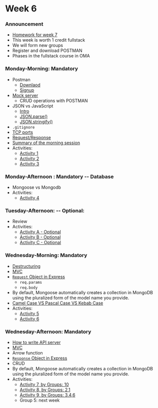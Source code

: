 # Week 6

### Announcement

- [Homework for week 7](./Homework.md)
- This week is worth 1 credit fullstack
- We will form new groups
- Register and download POSTMAN
- Phases in the fullstack course in OMA

### Monday-Morning: Mandatory

- Postman
  - [Downlaod](https://www.postman.com/downloads/)
  - [Signup](https://www.postman.com/)
- [Mock server](https://jsonplaceholder.typicode.com/)
  - CRUD operations with POSTMAN
- JSON vs JavaScript
  - [Intro](https://www.w3schools.com/js/js_json_intro.asp)
  - [JSON.parse()](https://www.w3schools.com/js/js_json_parse.asp)
  - [JSON.stringify()](https://www.w3schools.com/js/js_json_stringify.asp)
- `.gitignore`
- [TCP ports](https://en.wikipedia.org/wiki/List_of_TCP_and_UDP_port_numbers)
- [Request/Response](https://www.ryadel.com/en/http-request-response-what-how-guide/)
- [Summary of the morning session](./material/summary-monday-morning.md)
- Activities: 
  - [Activity 1](./material/activity1.md)
  - [Activity 2](./material/activity2.md)
  - [Activity 3](./material/activity3.md)

### Monday-Afternoon : Mandatory -- Database 

- Mongoose vs Mongodb 
- Activities: 
  - [Activity 4](./material/activity4.md)

### Tuesday-Afternoon: -- Optional: 

- Review
- Activities: 
  - [Activity A - Optional](./material/activity-a.md)
  - [Activity B - Optional](./material/activity-b.md)
  - [Activity C - Optional](./material/activity-c.md)

### Wednesday-Morning: Mandatory

- [Destructuring](https://developer.mozilla.org/en-US/docs/Web/JavaScript/Reference/Operators/Destructuring_assignment#object_destructuring)
- [MVC](https://en.wikipedia.org/wiki/Model%E2%80%93view%E2%80%93controller)
- [`Request` Object in Express](./material/request.md)
  - `req.params`
  - `req.body`
- By default, Mongoose automatically creates a collection in MongoDB using the pluralized form of the model name you provide.
- [Camel Case VS Pascal Case VS Kebab Case](https://www.freecodecamp.org/news/snake-case-vs-camel-case-vs-pascal-case-vs-kebab-case-whats-the-difference/)
- Activities:
  - [Activity 5](./material/activity5.md)
  - [Activity 6](./material/activity6.md)

### Wednesday-Afternoon: Mandatory

- [How to write API server](./material/how-to-api-server.md)
- [MVC](https://en.wikipedia.org/wiki/Model%E2%80%93view%E2%80%93controller)
- Arrow function
- [`Response` Object in Express](./material/response.md)
- CRUD
- By default, Mongoose automatically creates a collection in MongoDB using the pluralized form of the model name you provide.
- Activities: 
  - [Activity 7, by Groups: 10](./material/activity7.md)
  - [Activity 8, by Groups: 2,1](./material/activity8.md)
  - [Activity 9, by Groups: 3,4,6](./material/activity9.md)
  - Group 5: next week

<!-- ### Friday Afternoon: -- Optional at 14:30

- Review
- Activities: 
  - [Activity D - Optional](./material/activity-d.md)
  - [Activity E - Optional](./material/activity-e.md)
  - [Activity F - Optional](./material/activity-f.md) -->




